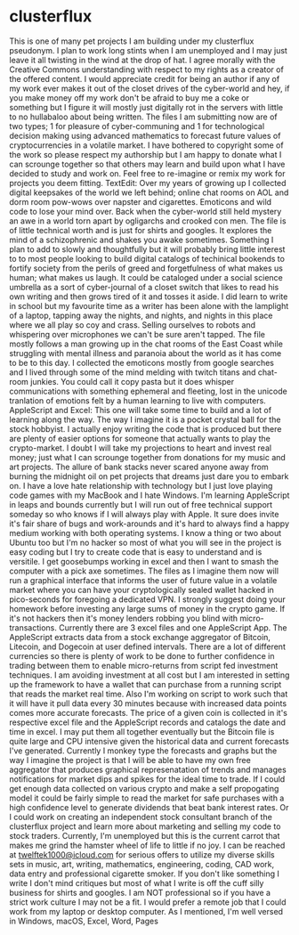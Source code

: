 # clusterflux
This is one of many pet projects I am building under my clusterflux pseudonym. I plan to work long stints when I am unemployed and I may just leave it all twisting in the wind at the drop of hat. I agree morally with the Creative Commons understanding with respect to my rights as a creator of the offered content. I would appreciate credit for being an author if any of my work ever makes it out of the closet drives of the cyber-world and hey, if you make money off my work don't be afraid to buy me a coke or something but I figure it will mostly just digitally rot in the servers with little to no hullabaloo about being written.
The files I am submitting now are of two types; 1 for pleasure of cyber-communing and 1 for technological decision making using advanced mathematics to forecast future values of cryptocurrencies in a volatile market. I have bothered to copyright some of the work so please respect my authorship but I am happy to donate what I can scrounge together so that others may learn and build upon what I have decided to study and work on. Feel free to re-imagine or remix my work for projects you deem fitting.
TextEdit: Over my years of growing up I collected digital keepsakes of the world we left behind; online chat rooms on AOL and dorm room pow-wows over napster and cigarettes. Emoticons and wild code to lose your mind over. Back when the cyber-world still held mystery an awe in a world torn apart by ogligarchs and crooked con men. The file is of little technical worth and is just for shirts and googles. It explores the mind of a schizophrenic and shakes you awake sometimes. Something I plan to add to slowly and thoughtfully but it will probably bring little interest to to most people looking to build digital catalogs of techinical bookends to fortify society from the perils of greed and forgetfulness of what makes us human; what makes us laugh. It could be cataloged under a social science umbrella as a sort of cyber-journal of a closet switch that likes to read his own writing and then grows tired of it and tosses it aside. I did learn to write in school but my favourite time as a writer has been alone with the lamplight of a laptop, tapping away the nights, and nights, and nights in this place where we all play so coy and crass. Selling ourselves to robots and whispering over microphones we can't be sure aren't tapped. The file mostly follows a man growing up in the chat rooms of the East Coast while struggling with mental illness and paranoia about the world as it has come to be to this day. I collected the emoticons mostly from google searches and I lived through some of the mind melding with twitch titans and chat-room junkies. You could call it copy pasta but it does whisper communications with something ephemeral and fleeting, lost in the unicode tranlation of emotions felt by a human learning to live with computers.
AppleScript and Excel: This one will take some time to build and a lot of learning along the way. The way I imagine it is a pocket crystal ball for the stock hobbyist. I actually enjoy writing the code that is produced but there are plenty of easier options for someone that actually wants to play the crypto-market. I doubt I will take my projections to heart and invest real money; just what I can scrounge together from donations for my music and art projects. The allure of bank stacks never scared anyone away from burning the midnight oil on pet projects that dreams just dare you to embark on. I have a love hate relationship with technology but I just love playing code games with my MacBook and I hate Windows. I'm learning AppleScript in leaps and bounds currently but I will run out of free technical support someday so who knows if I will always play with Apple. It sure does invite it's fair share of bugs and work-arounds and it's hard to always find a happy medium working with both operating systems. I know a thing or two about Ubuntu too but I'm no hacker so most of what you will see in the project is easy coding but I try to create code that is easy to understand and is versitile. I get goosebumps working in excel and then I want to smash the computer with a pick axe sometimes. The files as I imagine them now will run a graphical interface that informs the user of future value in a volatile market where you can have your cryptologically sealed wallet hacked in pico-seconds for foregoing a dedicated VPN. I strongly suggest doing your homework before investing any large sums of money in the crypto game. If it's not hackers then it's money lenders robbing you blind with micro-transactions. Currently there are 3 excel files and one AppleScript App. The AppleScript extracts data from a stock exchange aggregator of Bitcoin, Litecoin, and Dogecoin at user defined intervals. There are a lot of different currencies so there is plenty of work to be done to further confidence in trading between them to enable micro-returns from script fed investment techniques. I am avoiding investment at all cost but I am interested in setting up the framework to have a wallet that can purchase from a running script that reads the market real time. Also I'm working on script to work such that it will have it pull data every 30 minutes because with increased data points comes more accurate forecasts. The price of a given coin is collected in it's respective excel file and the AppleScript records and catalogs the date and time in excel. I may put them all together eventually but the Bitcoin file is quite large and CPU intensive given the historical data and current forecasts I've generated. Currently I monkey type the forecasts and graphs but the way I imagine the project is that I will be able to have my own free aggregator that produces graphical represenatation of trends and manages notifications for market dips and spikes for the ideal time to trade. If I could get enough data collected on various crypto and make a self propogating model it could be fairly simple to read the market for safe purchases with a high confidence level to generate dividends that beat bank interest rates. Or I could work on creating an independent stock consultant branch of the clusterflux project and learn more about marketing and selling my code to stock traders.
Currently, I'm unemployed but this is the current carrot that makes me grind the hamster wheel of life to little if no joy. I can be reached at twelftek1000@icloud.com for serious offers to utilize my diverse skills sets in music, art, writing, mathematics, engineering, coding, CAD work, data entry and professional cigarette smoker. If you don't like something I write I don't mind critiques but most of what I write is off the cuff silly business for shirts and googles. I am NOT professional so if you have a strict work culture I may not be a fit. I would prefer a remote job that I could work from my laptop or desktop computer. As I mentioned, I'm well versed in Windows, macOS, Excel, Word, Pages
